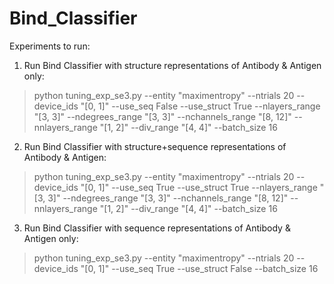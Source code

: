 # Bind_Classifier

Experiments to run:

1. Run Bind Classifier with structure representations of Antibody & Antigen only:

> python tuning_exp_se3.py --entity "maximentropy" --ntrials 20 --device_ids "[0, 1]" --use_seq False --use_struct True --nlayers_range "[3, 3]" --ndegrees_range "[3, 3]" --nchannels_range "[8, 12]" --nnlayers_range "[1, 2]" --div_range "[4, 4]" --batch_size 16

2. Run Bind Classifier with structure+sequence representations of Antibody & Antigen:

> python tuning_exp_se3.py --entity "maximentropy" --ntrials 20 --device_ids "[0, 1]" --use_seq True --use_struct True --nlayers_range "[3, 3]" --ndegrees_range "[3, 3]" --nchannels_range "[8, 12]" --nnlayers_range "[1, 2]" --div_range "[4, 4]" --batch_size 16

3. Run Bind Classifier with sequence representations of Antibody & Antigen only:

> python tuning_exp_se3.py --entity "maximentropy" --ntrials 20 --device_ids "[0, 1]" --use_seq True --use_struct False --batch_size 16
